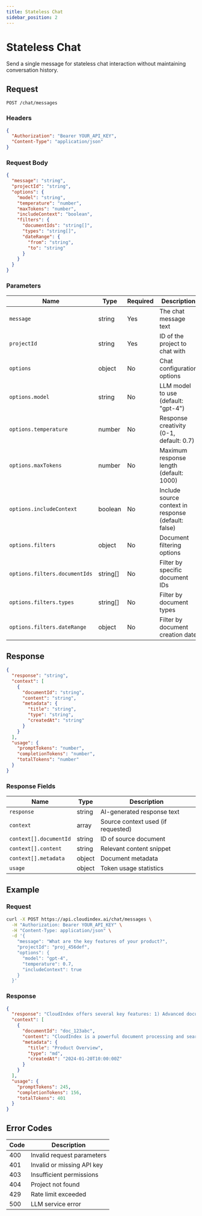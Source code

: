```yaml
---
title: Stateless Chat
sidebar_position: 2
---
```


# Stateless Chat

Send a single message for stateless chat interaction without maintaining conversation history.

## Request

```http
POST /chat/messages
```

### Headers

```json
{
  "Authorization": "Bearer YOUR_API_KEY",
  "Content-Type": "application/json"
}
```

### Request Body

```json
{
  "message": "string",
  "projectId": "string",
  "options": {
    "model": "string",
    "temperature": "number",
    "maxTokens": "number",
    "includeContext": "boolean",
    "filters": {
      "documentIds": "string[]",
      "types": "string[]",
      "dateRange": {
        "from": "string",
        "to": "string"
      }
    }
  }
}
```

### Parameters

| Name | Type | Required | Description |
|------|------|----------|-------------|
| `message` | string | Yes | The chat message text |
| `projectId` | string | Yes | ID of the project to chat with |
| `options` | object | No | Chat configuration options |
| `options.model` | string | No | LLM model to use (default: "gpt-4") |
| `options.temperature` | number | No | Response creativity (0-1, default: 0.7) |
| `options.maxTokens` | number | No | Maximum response length (default: 1000) |
| `options.includeContext` | boolean | No | Include source context in response (default: false) |
| `options.filters` | object | No | Document filtering options |
| `options.filters.documentIds` | string[] | No | Filter by specific document IDs |
| `options.filters.types` | string[] | No | Filter by document types |
| `options.filters.dateRange` | object | No | Filter by document creation date |

## Response

```json
{
  "response": "string",
  "context": [
    {
      "documentId": "string",
      "content": "string",
      "metadata": {
        "title": "string",
        "type": "string",
        "createdAt": "string"
      }
    }
  ],
  "usage": {
    "promptTokens": "number",
    "completionTokens": "number",
    "totalTokens": "number"
  }
}
```

### Response Fields

| Name | Type | Description |
|------|------|-------------|
| `response` | string | AI-generated response text |
| `context` | array | Source context used (if requested) |
| `context[].documentId` | string | ID of source document |
| `context[].content` | string | Relevant content snippet |
| `context[].metadata` | object | Document metadata |
| `usage` | object | Token usage statistics |

## Example

### Request

```bash
curl -X POST https://api.cloudindex.ai/chat/messages \
  -H "Authorization: Bearer YOUR_API_KEY" \
  -H "Content-Type: application/json" \
  -d '{
    "message": "What are the key features of your product?",
    "projectId": "proj_456def",
    "options": {
      "model": "gpt-4",
      "temperature": 0.7,
      "includeContext": true
    }
  }'
```

### Response

```json
{
  "response": "CloudIndex offers several key features: 1) Advanced document processing with support for multiple formats, 2) Hybrid search combining semantic and keyword matching, 3) Real-time chat capabilities with document context...",
  "context": [
    {
      "documentId": "doc_123abc",
      "content": "CloudIndex is a powerful document processing and search platform...",
      "metadata": {
        "title": "Product Overview",
        "type": "md",
        "createdAt": "2024-01-20T10:00:00Z"
      }
    }
  ],
  "usage": {
    "promptTokens": 245,
    "completionTokens": 156,
    "totalTokens": 401
  }
}
```

## Error Codes

| Code | Description |
|------|-------------|
| 400 | Invalid request parameters |
| 401 | Invalid or missing API key |
| 403 | Insufficient permissions |
| 404 | Project not found |
| 429 | Rate limit exceeded |
| 500 | LLM service error |
